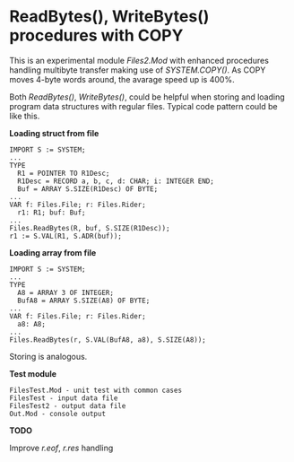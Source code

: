 # ReadBytes(), WriteBytes() procedures with COPY

This is an experimental module *Files2.Mod* with enhanced procedures handling multibyte transfer making use of *SYSTEM.COPY()*. As COPY moves 4-byte words around, the avarage speed up is 400%.

Both *ReadBytes()*, *WriteBytes()*, could be helpful when storing and loading program data structures with regular files. Typical code pattern could be like this.

**Loading struct from file**

	IMPORT S := SYSTEM;
	...
	TYPE
	  R1 = POINTER TO R1Desc;
	  R1Desc = RECORD a, b, c, d: CHAR; i: INTEGER END;
	  Buf = ARRAY S.SIZE(R1Desc) OF BYTE;
	...
	VAR f: Files.File; r: Files.Rider;
	  r1: R1; buf: Buf;
	...
	Files.ReadBytes(R, buf, S.SIZE(R1Desc));
	r1 := S.VAL(R1, S.ADR(buf));

**Loading array from file**

	IMPORT S := SYSTEM;
	...
	TYPE
	  A8 = ARRAY 3 OF INTEGER;
	  BufA8 = ARRAY S.SIZE(A8) OF BYTE;
	...
	VAR f: Files.File; r: Files.Rider;
	  a8: A8;
	...
	Files.ReadBytes(r, S.VAL(BufA8, a8), S.SIZE(A8));

Storing is analogous.

**Test module**

	FilesTest.Mod - unit test with common cases
	FilesTest - input data file
	FilesTest2 - output data file
	Out.Mod - console output

**TODO**

Improve *r.eof*, *r.res* handling



